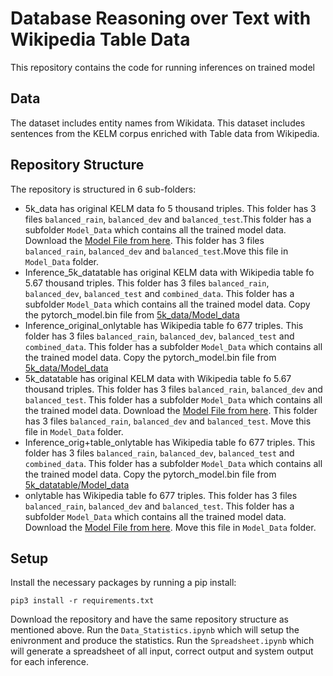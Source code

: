# Database Reasoning over Text with Wikipedia Table Data

This repository contains the code for running inferences on trained model



## Data

The dataset includes entity names from Wikidata. 
This dataset includes sentences from the KELM corpus enriched with Table data from Wikipedia.


## Repository Structure
The repository is structured in 6 sub-folders:

* 5k_data has original KELM data fo 5 thousand triples. This folder has 3 files `balanced_rain`, `balanced_dev` and `balanced_test`.This folder has a subfolder `Model_Data` which contains all the trained model data. Download the [Model File from here](https://drive.google.com/file/d/1Fqp8Xi_BWdVSUmAthYA1c3IAvVq3NFw8/view?usp=sharing). This folder has 3 files `balanced_rain`, `balanced_dev` and `balanced_test`.Move this file in `Model_Data` folder.
* Inference_5k_datatable has original KELM data with Wikipedia table fo 5.67 thousand triples. This folder has 3 files `balanced_rain`, `balanced_dev`, `balanced_test` and `combined_data`. This folder has a subfolder `Model_Data` which contains all the trained model data. Copy the pytorch_model.bin file from [5k_data/Model_data](5k_data/Model_Data/)
* Inference_original_onlytable has Wikipedia table fo 677 triples. This folder has 3 files `balanced_rain`, `balanced_dev`, `balanced_test` and `combined_data`. This folder has a subfolder `Model_Data` which contains all the trained model data. Copy the pytorch_model.bin file from [5k_data/Model_data](5k_data/Model_Data/)
* 5k_datatable has original KELM data with Wikipedia table fo 5.67 thousand triples. This folder has 3 files `balanced_rain`, `balanced_dev` and `balanced_test`. This folder has a subfolder `Model_Data` which contains all the trained model data. Download the [Model File from here](https://drive.google.com/file/d/1cO7F0asv0ar9i176Q9St832y1P8epQBu/view?usp=sharing). This folder has 3 files `balanced_rain`, `balanced_dev` and `balanced_test`. Move this file in `Model_Data` folder.
* Inference_orig+table_onlytable has Wikipedia table fo 677 triples. This folder has 3 files `balanced_rain`, `balanced_dev`, `balanced_test` and `combined_data`. This folder has a subfolder `Model_Data` which contains all the trained model data. Copy the pytorch_model.bin file from [5k_datatable/Model_data](5k_datatable/Model_Data/)
* onlytable has Wikipedia table fo 677 triples. This folder has 3 files `balanced_rain`, `balanced_dev` and `balanced_test`. This folder has a subfolder `Model_Data` which contains all the trained model data. Download the [Model File from here](https://drive.google.com/file/d/1Dzq8zKncBFEWB4WgGUzV6_xTste7x3Un/view?usp=sharing). Move this file in `Model_Data` folder.



## Setup

Install the necessary packages by running a pip install:

```
pip3 install -r requirements.txt
```
Download the repository and have the same repository structure as mentioned above.
Run the `Data_Statistics.ipynb` which will setup the enivronment and produce the statistics.
Run the `Spreadsheet.ipynb` which will generate a spreadsheet of all input, correct output and system output for each inference.





